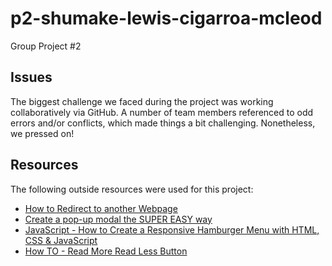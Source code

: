# p2-shumake-lewis-cigarroa-mcleod
Group Project #2
## Issues
The biggest challenge we faced during the project was working collaboratively via GitHub. A number of team members referenced to odd errors and/or conflicts, which made things a bit challenging. Nonetheless, we pressed on!

## Resources
The following outside resources were used for this project:
- [How to Redirect to another Webpage](https://www.w3schools.com/howto/howto_js_redirect_webpage.asp)
- [Create a pop-up modal the SUPER EASY way](https://www.youtube.com/watch?v=TAB_v6yBXIE) 
- [JavaScript - How to Create a Responsive Hamburger Menu with HTML, CSS & JavaScript](https://www.youtube.com/watch?v=flItyHiDm7E)
- [How TO - Read More Read Less Button](https://www.w3schools.com/howto/howto_js_read_more.asp)
